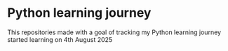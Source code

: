 # Python learning journey
This repositories made with a goal of tracking my Python learning journey started learning on 4th August 2025
